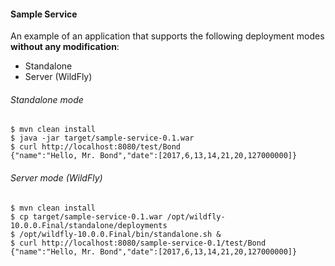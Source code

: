 #### Sample Service

An example of an application that supports the following
deployment modes **without any modification**:

* Standalone
* Server (WildFly)

###### Standalone mode

```
$ mvn clean install
$ java -jar target/sample-service-0.1.war
$ curl http://localhost:8080/test/Bond
{"name":"Hello, Mr. Bond","date":[2017,6,13,14,21,20,127000000]}
```

###### Server mode (WildFly)

```
$ mvn clean install
$ cp target/sample-service-0.1.war /opt/wildfly-10.0.0.Final/standalone/deployments
$ /opt/wildfly-10.0.0.Final/bin/standalone.sh &
$ curl http://localhost:8080/sample-service-0.1/test/Bond
{"name":"Hello, Mr. Bond","date":[2017,6,13,14,21,20,127000000]}
```

